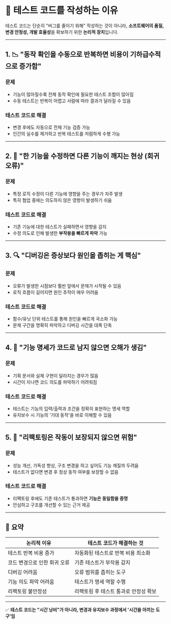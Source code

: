 # 🧪 테스트 코드를 작성하는 이유  

테스트 코드는 단순히 "버그를 줄이기 위해" 작성하는 것이 아니라, **소프트웨어의 품질, 변경 안정성, 개발 효율성**을 확보하기 위한 **논리적 장치**입니다.

---

## 1. 📉 "동작 확인을 수동으로 반복하면 비용이 기하급수적으로 증가함"

### 문제
- 기능이 많아질수록 전체 동작 확인에 필요한 테스트 조합이 많아짐
- 수동 테스트는 반복이 어렵고 사람에 따라 결과가 달라질 수 있음

### 테스트 코드로 해결
- 변경 후에도 자동으로 전체 기능 검증 가능
- 인간의 실수를 제거하고 반복 테스트를 저렴하게 수행 가능

---

## 2. 🧱 "한 기능을 수정하면 다른 기능이 깨지는 현상 (회귀 오류)"

### 문제
- 특정 로직 수정이 다른 기능에 영향을 주는 경우가 자주 발생
- 특히 협업 중에는 의도하지 않은 영향이 발생하기 쉬움

### 테스트 코드로 해결
- 기존 기능에 대한 테스트가 실패하면서 영향을 감지
- 수정 의도로 인해 발생한 **부작용을 빠르게 파악** 가능

---

## 3. 🔍 "디버깅은 증상보다 원인을 좁히는 게 핵심"

### 문제
- 오류가 발생한 시점보다 훨씬 앞에서 문제가 시작될 수 있음
- 로직 흐름이 길어지면 원인 추적이 매우 어려움

### 테스트 코드로 해결
- 함수/유닛 단위 테스트를 통해 원인을 빠르게 국소화 가능
- 문제 구간을 명확히 파악하고 디버깅 시간을 대폭 단축

---

## 4. 🧪 "기능 명세가 코드로 남지 않으면 오해가 생김"

### 문제
- 기획 문서와 실제 구현이 달라지는 경우가 많음
- 시간이 지나면 코드 의도를 파악하기 어려워짐

### 테스트 코드로 해결
- 테스트는 기능의 입력/출력과 조건을 정확히 표현하는 명세 역할
- 유지보수 시 기능의 '기대 동작'을 바로 이해할 수 있음

---

## 5. 🔄 "리팩토링은 작동이 보장되지 않으면 위험"

### 문제
- 성능 개선, 가독성 향상, 구조 변경을 하고 싶어도 기능 깨질까 두려움
- 테스트가 없다면 변경 후 정상 동작 여부를 보장할 수 없음

### 테스트 코드로 해결
- 리팩토링 후에도 기존 테스트가 통과하면 **기능은 동일함을 증명**
- 안심하고 구조를 개선할 수 있는 근거 제공

---

## 📌 요약

| 논리적 이유                         | 테스트 코드가 해결하는 것                   |
|------------------------------------|---------------------------------------------|
| 테스트 반복 비용 증가               | 자동화된 테스트로 반복 비용 최소화          |
| 코드 변경으로 인한 회귀 오류        | 기존 테스트가 부작용 감지                   |
| 디버깅 어려움                      | 오류 범위를 좁히는 도구                     |
| 기능 의도 파악 어려움              | 테스트가 명세 역할 수행                     |
| 리팩토링 불안정성                  | 리팩토링 후 테스트 통과로 안정성 확보       |

---

✅ **테스트 코드는 "시간 낭비"가 아니라, 변경과 유지보수 과정에서 '시간을 아끼는 도구'임**  
